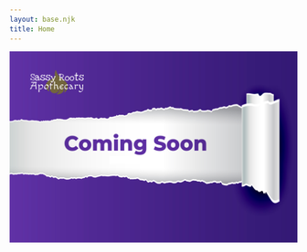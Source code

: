 ```yaml
---
layout: base.njk
title: Home
---
```

<style>
  img { max-width: 100% }
</style>
![Sassy Root Apothecary coming soon](/imgs/soon.png)